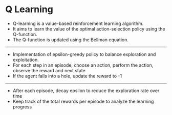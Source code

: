 # Q Learning

- Q-learning is a value-based reinforcement learning algorithm. 
- It aims to learn the value of the optimal action-selection policy using the Q-function. 
- The Q-function is updated using the Bellman equation.

---

- Implementation of epsilon-greedy policy to balance exploration and exploitation.
- For each step in an episode, choose an action, perform the action, observe the reward and next state
- If the agent falls into a hole, update the reward to -1

---
 - After each episode, decay epsilon to reduce the exploration rate over time
 - Keep track of the total rewards per episode to analyze the learning progress

